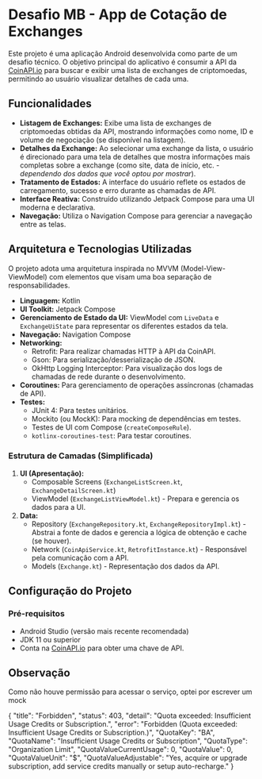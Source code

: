 # Desafio MB - App de Cotação de Exchanges

Este projeto é uma aplicação Android desenvolvida como parte de um desafio técnico. O objetivo principal do aplicativo é consumir a API da [CoinAPI.io](https://www.coinapi.io/) para buscar e exibir uma lista de exchanges de criptomoedas, permitindo ao usuário visualizar detalhes de cada uma.

## Funcionalidades

*   **Listagem de Exchanges:** Exibe uma lista de exchanges de criptomoedas obtidas da API, mostrando informações como nome, ID e volume de negociação (se disponível na listagem).
*   **Detalhes da Exchange:** Ao selecionar uma exchange da lista, o usuário é direcionado para uma tela de detalhes que mostra informações mais completas sobre a exchange (como site, data de início, etc. - *dependendo dos dados que você optou por mostrar*).
*   **Tratamento de Estados:** A interface do usuário reflete os estados de carregamento, sucesso e erro durante as chamadas de API.
*   **Interface Reativa:** Construído utilizando Jetpack Compose para uma UI moderna e declarativa.
*   **Navegação:** Utiliza o Navigation Compose para gerenciar a navegação entre as telas.

## Arquitetura e Tecnologias Utilizadas

O projeto adota uma arquitetura inspirada no MVVM (Model-View-ViewModel) com elementos que visam uma boa separação de responsabilidades.

*   **Linguagem:** Kotlin
*   **UI Toolkit:** Jetpack Compose
*   **Gerenciamento de Estado da UI:** ViewModel com `LiveData` e `ExchangeUiState` para representar os diferentes estados da tela.
*   **Navegação:** Navigation Compose
*   **Networking:**
    *   Retrofit: Para realizar chamadas HTTP à API da CoinAPI.
    *   Gson: Para serialização/desserialização de JSON.
    *   OkHttp Logging Interceptor: Para visualização dos logs de chamadas de rede durante o desenvolvimento.
*   **Coroutines:** Para gerenciamento de operações assíncronas (chamadas de API).
*   **Testes:**
    *   JUnit 4: Para testes unitários.
    *   Mockito (ou MockK): Para mocking de dependências em testes.
    *   Testes de UI com Compose (`createComposeRule`).
    *   `kotlinx-coroutines-test`: Para testar coroutines.

### Estrutura de Camadas (Simplificada)

1.  **UI (Apresentação):**
    *   Composable Screens (`ExchangeListScreen.kt`, `ExchangeDetailScreen.kt`)
    *   ViewModel (`ExchangeListViewModel.kt`) - Prepara e gerencia os dados para a UI.
2.  **Data:**
    *   Repository (`ExchangeRepository.kt`, `ExchangeRepositoryImpl.kt`) - Abstrai a fonte de dados e gerencia a lógica de obtenção e cache (se houver).
    *   Network (`CoinApiService.kt`, `RetrofitInstance.kt`) - Responsável pela comunicação com a API.
    *   Models (`Exchange.kt`) - Representação dos dados da API.

## Configuração do Projeto

### Pré-requisitos

*   Android Studio (versão mais recente recomendada)
*   JDK 11 ou superior
*   Conta na [CoinAPI.io](https://www.coinapi.io/) para obter uma chave de API.

## Observação

Como não houve permissão para acessar o serviço, optei por escrever um mock

{
"title": "Forbidden",
"status": 403,
"detail": "Quota exceeded: Insufficient Usage Credits or Subscription.",
"error": "Forbidden (Quota exceeded: Insufficient Usage Credits or Subscription.)",
"QuotaKey": "BA",
"QuotaName": "Insufficient Usage Credits or Subscription",
"QuotaType": "Organization Limit",
"QuotaValueCurrentUsage": 0,
"QuotaValue": 0,
"QuotaValueUnit": "$",
"QuotaValueAdjustable": "Yes, acquire or upgrade subscription, add service credits manually or setup auto-recharge."
}